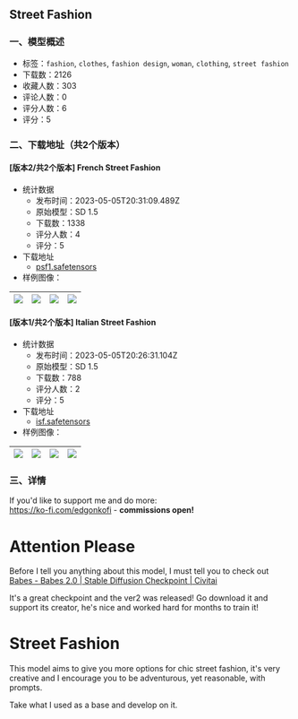 ## Street Fashion
### 一、模型概述

- 标签：`fashion`, `clothes`, `fashion design`, `woman`, `clothing`, `street fashion`
- 下载数：2126
- 收藏人数：303
- 评论人数：0
- 评分人数：6
- 评分：5

### 二、下载地址（共2个版本）

#### [版本2/共2个版本] French Street Fashion

- 统计数据
  - 发布时间：2023-05-05T20:31:09.489Z
  - 原始模型：SD 1.5
  - 下载数：1338
  - 评分人数：4
  - 评分：5
- 下载地址
  - [psf1.safetensors](https://civitai.com/api/download/models/63357)
- 样例图像：

| <img src="https://image.civitai.com/xG1nkqKTMzGDvpLrqFT7WA/bb472051-025a-4497-a80f-16e7f28d70e8/width=450/699067.jpeg" /> | <img src="https://image.civitai.com/xG1nkqKTMzGDvpLrqFT7WA/31c7ff22-803e-43f6-b163-f3583fa5d270/width=450/699064.jpeg" /> | <img src="https://image.civitai.com/xG1nkqKTMzGDvpLrqFT7WA/1ac07c18-9591-4b7d-bf26-9495f23ff5a3/width=450/699058.jpeg" /> | <img src="https://image.civitai.com/xG1nkqKTMzGDvpLrqFT7WA/11685b6b-00f5-4da2-b680-cee69e91114a/width=450/699065.jpeg" /> |
| ---- | ---- | ---- | ---- |

#### [版本1/共2个版本] Italian Street Fashion

- 统计数据
  - 发布时间：2023-05-05T20:26:31.104Z
  - 原始模型：SD 1.5
  - 下载数：788
  - 评分人数：2
  - 评分：5
- 下载地址
  - [isf.safetensors](https://civitai.com/api/download/models/62208)
- 样例图像：

| <img src="https://image.civitai.com/xG1nkqKTMzGDvpLrqFT7WA/bb803145-efa0-43f0-8d0c-6b309c895665/width=450/683655.jpeg" /> | <img src="https://image.civitai.com/xG1nkqKTMzGDvpLrqFT7WA/c2bfdf05-461e-4a4b-af4d-40f2123adf00/width=450/683648.jpeg" /> | <img src="https://image.civitai.com/xG1nkqKTMzGDvpLrqFT7WA/e03168e5-a032-4d90-92d2-f49823fb2ea6/width=450/683649.jpeg" /> | <img src="https://image.civitai.com/xG1nkqKTMzGDvpLrqFT7WA/5157d079-3c3a-439d-ae08-6cdbd9c039e8/width=450/683656.jpeg" /> |
| ---- | ---- | ---- | ---- |


### 三、详情
<p>If you'd like to support me and do more:<br /><a target="_blank" rel="ugc" href="https://ko-fi.com/edgonkofi">https://ko-fi.com/edgonkofi</a> - <strong>commissions open!</strong></p><h1>Attention Please</h1><p>Before I tell you anything about this model, I must tell you to check out <a target="_blank" rel="ugc" href="https://civitai.com/models/2220/babes">Babes - Babes 2.0 | Stable Diffusion Checkpoint | Civitai</a></p><p>It's a great checkpoint and the ver2 was released! Go download it and support its creator, he's nice and worked hard for months to train it!</p><h1>Street Fashion</h1><p>This model aims to give you more options for chic street fashion, it's very creative and I encourage you to be adventurous, yet reasonable, with prompts.</p><p>Take what I used as a base and develop on it.</p>